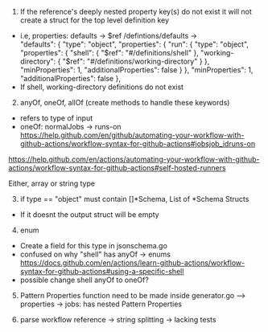 1. If the reference's deeply nested property key(s) do not exist it will not create a struct
for the top level definition key
* i.e, properties: defaults -> $ref /defintions/defaults ->  
"defaults": {
            "type": "object",
            "properties": {
                "run": {
                    "type": "object",
                    "properties": {
                        "shell": {
                            "$ref": "#/definitions/shell"
                        },
                        "working-directory": {
                            "$ref": "#/definitions/working-directory"
                        }
                    },
                    "minProperties": 1,
                    "additionalProperties": false
                }
            },
            "minProperties": 1,
            "additionalProperties": false
        },
* If shell, working-directory definitions do not exist

2. anyOf, oneOf, allOf (create methods to handle these keywords)
* refers to type of input
* oneOf: normalJobs -> runs-on 
https://help.github.com/en/github/automating-your-workflow-with-github-actions/workflow-syntax-for-github-actions#jobsjob_idruns-on

https://help.github.com/en/actions/automating-your-workflow-with-github-actions/workflow-syntax-for-github-actions#self-hosted-runners

Either, array or string type 

3. if type == "object" must contain []*Schema, List of *Schema Structs 
* If it doesnt the output struct will be empty 

4. enum
* Create a field for this type in jsonschema.go
* confused on why "shell" has anyOf -> enums
https://docs.github.com/en/actions/learn-github-actions/workflow-syntax-for-github-actions#using-a-specific-shell
* possible change shell anyOf to oneOf? 

5. Pattern Properties function need to be made inside generator.go
--> properties -> jobs: has nested Pattern Properties 

6. parse workflow reference -> string splitting -> lacking tests
